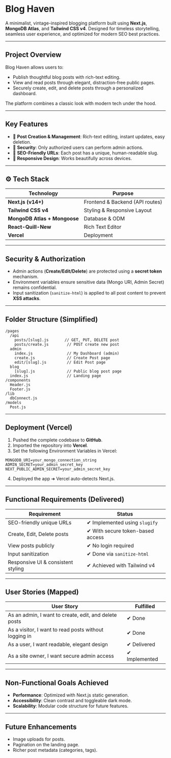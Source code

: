 # Blog Haven

A minimalist, vintage-inspired blogging platform built using **Next.js**, **MongoDB Atlas**, and **Tailwind CSS v4**. Designed for timeless storytelling, seamless user experience, and optimized for modern SEO best practices.

---

## Project Overview

Blog Haven allows users to:

* Publish thoughtful blog posts with rich-text editing.
* View and read posts through elegant, distraction-free public pages.
* Securely create, edit, and delete posts through a personalized dashboard.

The platform combines a classic look with modern tech under the hood.

---

## Key Features

* 📝 **Post Creation & Management**: Rich-text editing, instant updates, easy deletion.
* 🔐 **Security**: Only authorized users can perform admin actions.
* 🔗 **SEO-Friendly URLs**: Each post has a unique, human-readable slug.
* 📱 **Responsive Design**: Works beautifully across devices.

---

## ⚙️ Tech Stack

| Technology                   | Purpose                         |
| ---------------------------- | ------------------------------- |
| **Next.js (v14+)**           | Frontend & Backend (API routes) |
| **Tailwind CSS v4**          | Styling & Responsive Layout     |
| **MongoDB Atlas + Mongoose** | Database & ODM                  |
| **React-Quill-New**          | Rich Text Editor                |
| **Vercel**                   | Deployment                      |

---

## Security & Authorization

* Admin actions (**Create/Edit/Delete**) are protected using a **secret token** mechanism.
* Environment variables ensure sensitive data (Mongo URI, Admin Secret) remains confidential.
* Input sanitization (`sanitize-html`) is applied to all post content to prevent **XSS attacks**.

---

## Folder Structure (Simplified)

```
/pages
  /api
    posts/[slug].js       // GET, PUT, DELETE post
    posts/create.js        // POST create new post
  admin
    index.js               // My Dashboard (admin)
    create.js              // Create Post page
    edit/[slug].js         // Edit Post page
  blog
    [slug].js              // Public blog post page
  index.js                 // Landing page
/components
  Header.js
  Footer.js
/lib
  dbConnect.js
/models
  Post.js
```

---

## Deployment (Vercel)

1. Pushed the complete codebase to **GitHub**.
2. Imported the repository into **Vercel**.
3. Set the following Environment Variables in Vercel:

```
MONGODB_URI=your_mongo_connection_string
ADMIN_SECRET=your_admin_secret_key
NEXT_PUBLIC_ADMIN_SECRET=your_admin_secret_key
```

4. Deployed the app ➔ Vercel auto-detects Next.js.

---

## Functional Requirements (Delivered)

| Requirement                        | Status                           |
| ---------------------------------- | -------------------------------- |
| SEO-friendly unique URLs           | ✔ Implemented using `slugify`    |
| Create, Edit, Delete posts         | ✔ With secure token-based access |
| View posts publicly                | ✔ No login required              |
| Input sanitization                 | ✔ Done via `sanitize-html`       |
| Responsive UI & consistent styling | ✔ Achieved with Tailwind v4      |

---

## User Stories (Mapped)

| User Story                                            | Fulfilled     |
| ----------------------------------------------------- | ------------- |
| As an admin, I want to create, edit, and delete posts | ✔ Done        |
| As a visitor, I want to read posts without logging in | ✔ Done        |
| As a user, I want readable, elegant design            | ✔ Delivered   |
| As a site owner, I want secure admin access           | ✔ Implemented |

---

## Non-Functional Goals Achieved

* **Performance**: Optimized with Next.js static generation.
* **Accessibility**: Clean contrast and toggleable dark mode.
* **Scalability**: Modular code structure for future features.

---

## Future Enhancements

* Image uploads for posts.
* Pagination on the landing page.
* Richer post metadata (categories, tags).
